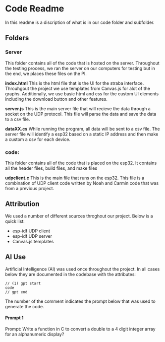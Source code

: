 # Code Readme

In this readme is a discription of what is in our code folder and subfolder. 

## Folders
### Server
This folder contains all of the code that is hosted on the server. Throughout the testing process, we ran the server on our computers for testing but in the end, we places these files on the PI. 

**index.html** This is the html file that is the UI for the straba interface. Throuhgout the project we use templates from Canvas.js for alot of the graphs. Additionally, we use basic html and css for the custom UI elements including the download button and other features. 

**server.js** This is the main server file that will recieve the data through a socket on the UDP protocol. This file will parse the data and save the data to a csv file. 

**dataXX.cs** While running the program, all data will be sent to a csv file. The server file will identify a esp32 based on a static IP address and then make a custom a csv for each device. 


### code: 
This folder contains all of the code that is placed on the esp32. It contains all the header files, build files, and make files

**udpclient.c** This is the main file that runs on the esp32. This file is a combination of UDP client code written by Noah and Carmin code that was from a previous project. 


## Attribution
We used a number of different sources throghout our project. Below is a quick list:

- esp-idf UDP client
- esp-idf UDP server
- Canvas.js templates



## AI Use

Artificial Intelligence (AI) was used once throughout the project. In all cases below they are documented in the codebase with the attributes:

```
// (1) gpt start
code
// gpt end
```
The number of the comment indicates the prompt below that was used to generate the code.

#### Prompt 1
Prompt: Write a function in C to convert a double to a 4 digit integer array for an alphanumeric display?

